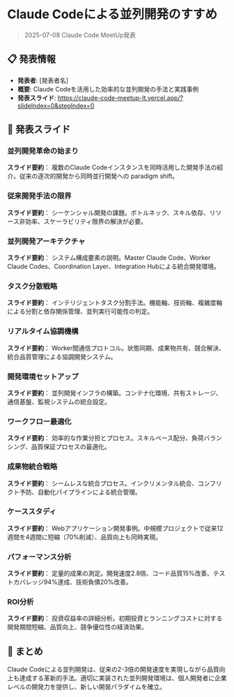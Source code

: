# Claude Codeによる並列開発のすすめ
> 2025-07-08 Claude Code MeetUp発表

## 📋 発表情報
- **発表者**: [発表者名]
- **概要**: Claude Codeを活用した効率的な並列開発の手法と実践事例
- **発表スライド**: https://claude-code-meetup-lt.vercel.app/?slideIndex=0&stepIndex=0

## 🎯 発表スライド

### 並列開発革命の始まり

**スライド要約**：
複数のClaude Codeインスタンスを同時活用した開発手法の紹介。従来の逐次的開発から同時並行開発への paradigm shift。

### 従来開発手法の限界

**スライド要約**：
シーケンシャル開発の課題。ボトルネック、スキル依存、リソース非効率、スケーラビリティ限界の解決が必要。

### 並列開発アーキテクチャ

**スライド要約**：
システム構成要素の説明。Master Claude Code、Worker Claude Codes、Coordination Layer、Integration Hubによる統合開発環境。

### タスク分散戦略

**スライド要約**：
インテリジェントタスク分割手法。機能軸、技術軸、複雑度軸による分割と依存関係管理、並列実行可能性の判定。

### リアルタイム協調機構

**スライド要約**：
Worker間通信プロトコル。状態同期、成果物共有、競合解決、統合品質管理による協調開発システム。

### 開発環境セットアップ

**スライド要約**：
並列開発インフラの構築。コンテナ化環境、共有ストレージ、通信基盤、監視システムの統合設定。

### ワークフロー最適化

**スライド要約**：
効率的な作業分担とプロセス。スキルベース配分、負荷バランシング、品質保証プロセスの最適化。

### 成果物統合戦略

**スライド要約**：
シームレスな統合プロセス。インクリメンタル統合、コンフリクト予防、自動化パイプラインによる統合管理。

### ケーススタディ

**スライド要約**：
Webアプリケーション開発事例。中規模プロジェクトで従来12週間を4週間に短縮（70%削減）、品質向上も同時実現。

### パフォーマンス分析

**スライド要約**：
定量的成果の測定。開発速度2.8倍、コード品質15%改善、テストカバレッジ94%達成、技術負債20%改善。

### ROI分析

**スライド要約**：
投資収益率の詳細分析。初期投資とランニングコストに対する開発期間短縮、品質向上、競争優位性の経済効果。

## 🎉 まとめ
Claude Codeによる並列開発は、従来の2-3倍の開発速度を実現しながら品質向上も達成する革新的手法。適切に実装された並列開発環境は、個人開発者に企業レベルの開発力を提供し、新しい開発パラダイムを確立。